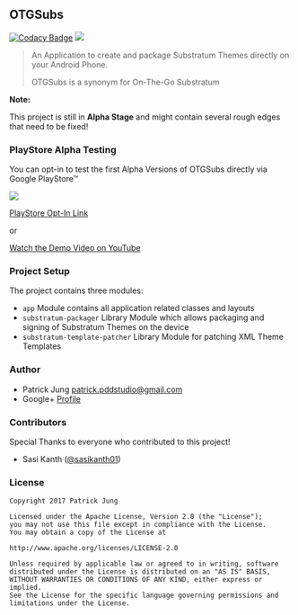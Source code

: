 ## OTGSubs

[![Codacy Badge](https://api.codacy.com/project/badge/Grade/cd9a450047584a52a9a0979e8bead2d9)](https://www.codacy.com/app/PDDStudio/OTGSubs?utm_source=github.com&utm_medium=referral&utm_content=PDDStudio/OTGSubs&utm_campaign=badger)
[![](https://raw.githubusercontent.com/PDDStudio/OTGSubs/develop/gfx/otgsubs_banner.jpg)](https://play.google.com/store/apps/details?id=com.pddstudio.otgsubs)

> An Application to create and package Substratum Themes directly on your Android Phone.
>
> OTGSubs is a synonym for On-The-Go Substratum

**Note:**

This project is still in **Alpha Stage** and might contain several rough edges that need to be fixed!

### PlayStore Alpha Testing

You can opt-in to test the first Alpha Versions of OTGSubs directly via Google PlayStore™

[![](https://github.com/PDDStudio/OTGSubs/blob/develop/gfx/en-play-badge.png)](https://play.google.com/store/apps/details?id=com.pddstudio.otgsubs)

[PlayStore Opt-In Link](https://play.google.com/apps/testing/com.pddstudio.otgsubs)

or

[Watch the Demo Video on YouTube](https://www.youtube.com/watch?v=c860SBdufzQ)

### Project Setup

The project contains three modules:

* `app` Module contains all application related classes and layouts
* `substratum-packager` Library Module which allows packaging and signing of Substratum Themes on the device
* `substratum-template-patcher` Library Module for patching XML Theme Templates

### Author

* Patrick Jung [<patrick.pddstudio@gmail.com>](mailto:patrick.pddstudio@gmail.com)
* Google+ [Profile](https://plus.google.com/+PatrickJung42)

### Contributors

Special Thanks to everyone who contributed to this project!

* Sasi Kanth ([@sasikanth01](https://github.com/sasikanth01))

### License

	Copyright 2017 Patrick Jung

	Licensed under the Apache License, Version 2.0 (the "License");
	you may not use this file except in compliance with the License.
	You may obtain a copy of the License at

	http://www.apache.org/licenses/LICENSE-2.0

	Unless required by applicable law or agreed to in writing, software
	distributed under the License is distributed on an "AS IS" BASIS,
	WITHOUT WARRANTIES OR CONDITIONS OF ANY KIND, either express or implied.
	See the License for the specific language governing permissions and
	limitations under the License.

